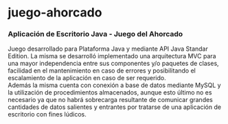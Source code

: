 # juego-ahorcado
<b><h3>Aplicación de Escritorio Java - Juego del Ahorcado</h3></b>
Juego desarrollado para Plataforma Java y mediante API Java Standar Edition.
La misma se desarrolló implementado una arquitectura MVC para una mayor independencia entre sus componentes y/o paquetes de clases, facilidad en el mantenimiento en caso de errores y posibilitando el escalamiento de la aplicación en caso de ser requerido.<br>
Además la misma cuenta con conexión a base de datos mediante MySQL y la utilización de procedimientos almacenados, aunque esto último no es necesario ya que no habrá sobrecarga resultante de comunicar grandes cantidades de datos salientes y entrantes por tratarse de una aplicación de escritorio con fines lúdicos. <br>

